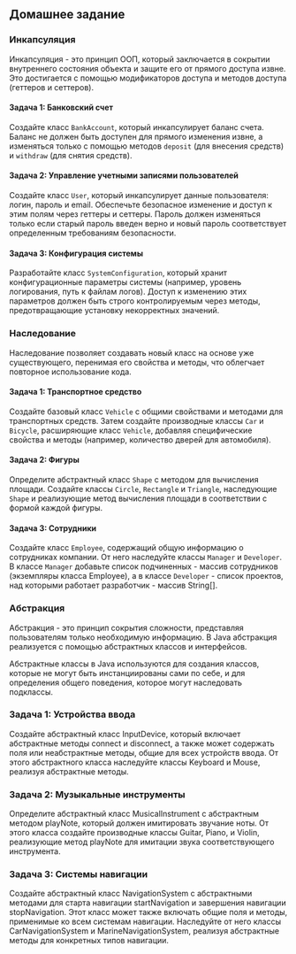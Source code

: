 ## Домашнее задание

### Инкапсуляция

Инкапсуляция - это принцип ООП, который заключается в сокрытии внутреннего состояния объекта и защите его от прямого доступа извне. Это достигается с помощью модификаторов доступа и методов доступа (геттеров и сеттеров).

#### Задача 1: Банковский счет
Создайте класс `BankAccount`, который инкапсулирует баланс счета. Баланс не должен быть доступен для прямого изменения извне, а изменяться только с помощью методов `deposit` (для внесения средств) и `withdraw` (для снятия средств).

#### Задача 2: Управление учетными записями пользователей
Создайте класс `User`, который инкапсулирует данные пользователя: логин, пароль и email. Обеспечьте безопасное изменение и доступ к этим полям через геттеры и сеттеры. Пароль должен изменяться только если старый пароль введен верно и новый пароль соответствует определенным требованиям безопасности.

#### Задача 3: Конфигурация системы
Разработайте класс `SystemConfiguration`, который хранит конфигурационные параметры системы (например, уровень логирования, путь к файлам логов). Доступ к изменению этих параметров должен быть строго контролируемым через методы, предотвращающие установку некорректных значений.

### Наследование

Наследование позволяет создавать новый класс на основе уже существующего, перенимая его свойства и методы, что облегчает повторное использование кода.

#### Задача 1: Транспортное средство
Создайте базовый класс `Vehicle` с общими свойствами и методами для транспортных средств. Затем создайте производные классы `Car` и `Bicycle`, расширяющие класс `Vehicle`, добавляя специфические свойства и методы (например, количество дверей для автомобиля).

#### Задача 2: Фигуры
Определите абстрактный класс `Shape` с методом для вычисления площади. Создайте классы `Circle`, `Rectangle` и `Triangle`, наследующие `Shape` и реализующие метод вычисления площади в соответствии с формой каждой фигуры.

#### Задача 3: Сотрудники
Создайте класс `Employee`, содержащий общую информацию о сотрудниках компании. От него наследуйте классы `Manager` и `Developer`. В классе `Manager` добавьте список подчиненных - массив сотрудников (экземпляры класса Employee), а в классе `Developer` - список проектов, над которыми работает разработчик - массив String[].

### Абстракция

Абстракция - это принцип сокрытия сложности, представляя пользователям только необходимую информацию. В Java абстракция реализуется с помощью абстрактных классов и интерфейсов.

Абстрактные классы в Java используются для создания классов, которые не могут быть инстанциированы сами по себе, и для определения общего поведения, которое могут наследовать подклассы.

### Задача 1: Устройства ввода

Создайте абстрактный класс InputDevice, который включает абстрактные методы connect и disconnect, а также может содержать поля или неабстрактные методы, общие для всех устройств ввода.
От этого абстрактного класса наследуйте классы Keyboard и Mouse, реализуя абстрактные методы.

### Задача 2: Музыкальные инструменты

Определите абстрактный класс MusicalInstrument с абстрактным методом playNote, который должен имитировать звучание ноты.
От этого класса создайте производные классы Guitar, Piano, и Violin, реализующие метод playNote для имитации звука соответствующего инструмента.


### Задача 3: Системы навигации

Создайте абстрактный класс NavigationSystem с абстрактными методами для старта навигации startNavigation и завершения навигации stopNavigation.
Этот класс может также включать общие поля и методы, применимые ко всем системам навигации. Наследуйте от него классы CarNavigationSystem и MarineNavigationSystem,
реализуя абстрактные методы для конкретных типов навигации.



